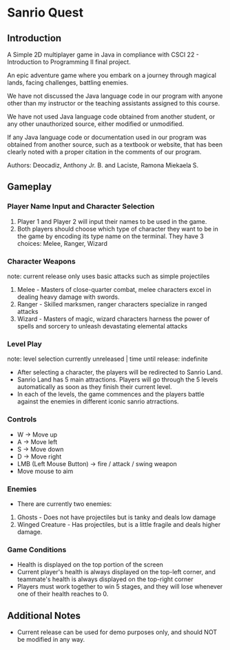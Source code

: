 # Sanrio Quest

## Introduction
A Simple 2D multiplayer game in Java in compliance with CSCI 22 - Introduction to Programming II final project.

An epic adventure game where you embark on a journey through magical lands, facing challenges, battling enemies.

We have not discussed the Java language code in our program
with anyone other than my instructor or the teaching assistants
assigned to this course.

We have not used Java language code obtained from another student,
or any other unauthorized source, either modified or unmodified.

If any Java language code or documentation used in our program
was obtained from another source, such as a textbook or website,
that has been clearly noted with a proper citation in the comments
of our program.

Authors: Deocadiz, Anthony Jr. B. and Laciste, Ramona Miekaela S.

## Gameplay

### Player Name Input and Character Selection
1. Player 1 and Player 2 will input their names to be used in the game.
2. Both players should choose which type of character they want to be in the game by encoding its type name on the terminal. They have 3 choices: Melee, Ranger, Wizard

### Character Weapons
note: current release only uses basic attacks such as simple projectiles
1. Melee - Masters of close-quarter combat, melee characters excel in dealing heavy damage with swords.
2. Ranger - Skilled marksmen, ranger characters specialize in ranged attacks
3. Wizard - Masters of magic, wizard characters harness the power of spells and sorcery to unleash devastating elemental attacks

### Level Play
note: level selection currently unreleased | time until release: indefinite

- After selecting a character, the players will be redirected to Sanrio Land.
- Sanrio Land has 5 main attractions. Players will go through the 5 levels automatically as soon as they finish their current level.
- In each of the levels, the game commences and the players battle against the enemies in different iconic sanrio atrractions.

### Controls
- W -> Move up
- A -> Move left
- S -> Move down
- D -> Move right
- LMB (Left Mouse Button) -> fire / attack / swing weapon
- Move mouse to aim

### Enemies
- There are currently two enemies:
1. Ghosts - Does not have projectiles but is tanky and deals low damage
2. Winged Creature - Has projectiles, but is a little fragile and deals higher damage.

### Game Conditions
- Health is displayed on the top portion of the screen
- Current player's health is always displayed on the top-left corner, and teammate's health is always displayed on the top-right corner
- Players must work together to win 5 stages, and they will lose whenever one of their health reaches to 0.


## Additional Notes
- Current release can be used for demo purposes only, and should NOT be modified in any way.



